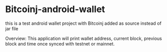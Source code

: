 # Bitcoinj-android-wallet
this is a test android wallet project with Bitcoinj added as source instead of jar file

Overview:
This application will print wallet address, current block, previous block and time once synced with  testnet or mainnet.


